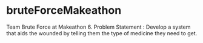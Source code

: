 # bruteForceMakeathon
Team Brute Force at Makeathon 6.
Problem Statement : Develop a system that aids the wounded by telling them the type of medicine they need to get.

